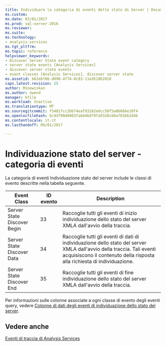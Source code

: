 ```yaml
---
title: Individuare la categoria di eventi dello stato di Server | Documenti Microsoft
ms.custom: 
ms.date: 03/01/2017
ms.prod: sql-server-2016
ms.reviewer: 
ms.suite: 
ms.technology:
- analysis-services
ms.tgt_pltfrm: 
ms.topic: reference
helpviewer_keywords:
- Discover Server State event category
- server state events [Analysis Services]
- discover server state events
- event classes [Analysis Services], discover server state
ms.assetid: b62ebf66-d090-4f74-8c83-11ed518b2018
caps.latest.revision: 25
author: Minewiskan
ms.author: owend
manager: kfile
ms.workload: Inactive
ms.translationtype: MT
ms.sourcegitcommit: f3481fcc2bb74eaf93182e6cc58f5a06666e10f4
ms.openlocfilehash: bc94790d8903fa644bd79fa9328c60a781b62d4b
ms.contentlocale: it-it
ms.lasthandoff: 09/01/2017

---
```

# <a name="discover-server-state-event-category"></a>Individuazione stato del server - categoria di eventi
  La categoria di eventi Individuazione stato del server include le classi di evento descritte nella tabella seguente.  
  
|Event Class|ID evento|Description|  
|-----------------|--------------|-----------------|  
|Server State Discover Begin|33|Raccoglie tutti gli eventi di inizio individuazione dello stato del server XMLA dall'avvio della traccia.|  
|Server State Discover Data|34|Raccoglie tutti gli eventi di dati di individuazione dello stato del server XMLA dall'avvio della traccia. Tali eventi acquisiscono il contenuto della risposta alla richiesta di individuazione.|  
|Server State Discover End|35|Raccoglie tutti gli eventi di fine individuazione dello stato del server XMLA dall'avvio della traccia.|  
  
 Per informazioni sulle colonne associate a ogni classe di evento degli eventi query, vedere [Colonne di dati degli eventi di individuazione dello stato del server](../../analysis-services/trace-events/discover-server-state-events-data-columns.md).  
  
## <a name="see-also"></a>Vedere anche  
 [Eventi di traccia di Analysis Services](../../analysis-services/trace-events/analysis-services-trace-events.md)  
  
  

